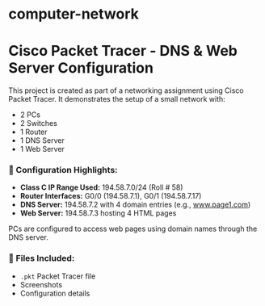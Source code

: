 # computer-network


# Cisco Packet Tracer - DNS & Web Server Configuration

This project is created as part of a networking assignment using Cisco Packet Tracer. It demonstrates the setup of a small network with:

- 2 PCs  
- 2 Switches  
- 1 Router  
- 1 DNS Server  
- 1 Web Server  

### 🔧 Configuration Highlights:
- **Class C IP Range Used:** 194.58.7.0/24 (Roll # 58)
- **Router Interfaces:** G0/0 (194.58.7.1), G0/1 (194.58.7.17)
- **DNS Server:** 194.58.7.2 with 4 domain entries (e.g., www.page1.com)
- **Web Server:** 194.58.7.3 hosting 4 HTML pages

PCs are configured to access web pages using domain names through the DNS server.

### 📁 Files Included:
- `.pkt` Packet Tracer file
- Screenshots
- Configuration details
